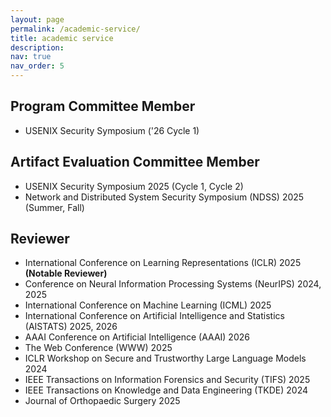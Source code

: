 ```yaml
---
layout: page
permalink: /academic-service/
title: academic service
description: 
nav: true
nav_order: 5
---
```


## Program Committee Member

- USENIX Security Symposium ('26 Cycle 1)


## Artifact Evaluation Committee Member

- USENIX Security Symposium 2025 (Cycle 1, Cycle 2)
- Network and Distributed System Security Symposium (NDSS) 2025 (Summer, Fall)


## Reviewer

- International Conference on Learning Representations (ICLR) 2025 **(Notable Reviewer)**
- Conference on Neural Information Processing Systems (NeurIPS) 2024, 2025
- International Conference on Machine Learning (ICML) 2025
- International Conference on Artificial Intelligence and Statistics (AISTATS) 2025, 2026
- AAAI Conference on Artificial Intelligence (AAAI) 2026
- The Web Conference (WWW) 2025
- ICLR Workshop on Secure and Trustworthy Large Language Models 2024
- IEEE Transactions on Information Forensics and Security (TIFS) 2025
- IEEE Transactions on Knowledge and Data Engineering (TKDE) 2024
- Journal of Orthopaedic Surgery 2025